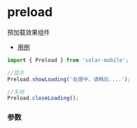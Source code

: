 # preload

预加载效果组件

- [用例](/__tests__/preload/index.js)

```js
import { Preload } from 'solar-mobile';

//显示
Preload.showLoading('处理中，请稍后....');

//关闭
Preload.closeLoading();

```

### 参数

<Highlight lang="language-javascript" :code="$page.componentProps" />

